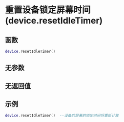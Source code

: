 # 重置设备锁定屏幕时间(device.resetIdleTimer)

## 函数

```lua
device.resetIdleTimer()
```

## 无参数

## 无返回值

## 示例

```lua
device.resetIdleTimer()  --设备的屏幕的锁定时间将重新计算
```

